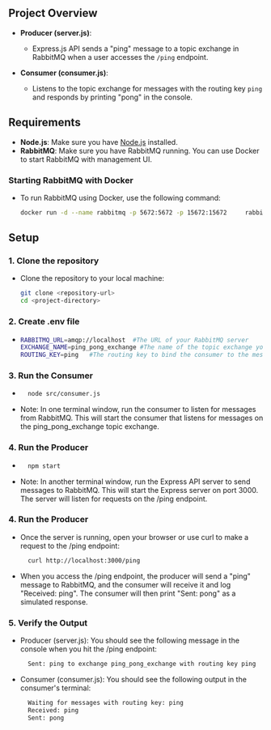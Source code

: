 ## Project Overview

- **Producer (server.js)**: 
  - Express.js API sends a "ping" message to a topic exchange in RabbitMQ when a user accesses the `/ping` endpoint.
  
- **Consumer (consumer.js)**:
  - Listens to the topic exchange for messages with the routing key `ping` and responds by printing "pong" in the console.


## Requirements

- **Node.js**: Make sure you have [Node.js](https://nodejs.org/) installed.
- **RabbitMQ**: Make sure you have RabbitMQ running. You can use Docker to start RabbitMQ with management UI.

### Starting RabbitMQ with Docker
- To run RabbitMQ using Docker, use the following command:

  ```bash
  docker run -d --name rabbitmq -p 5672:5672 -p 15672:15672     rabbitmq:management

## Setup

### 1. Clone the repository

- Clone the repository to your local machine: 
  ```bash
  git clone <repository-url>
  cd <project-directory>

### 2. Create .env file
- ```bash
  RABBITMQ_URL=amqp://localhost  #The URL of your RabbitMQ server
  EXCHANGE_NAME=ping_pong_exchange #The name of the topic exchange you are using
  ROUTING_KEY=ping   #The routing key to bind the consumer to the messages

### 3. Run the Consumer
- ```bash
    node src/consumer.js

- Note: In one terminal window, run the consumer to listen for messages from RabbitMQ. This will start the consumer that listens for messages on the ping_pong_exchange topic exchange.

### 4. Run the Producer
- ```bash
    npm start
- Note: In another terminal window, run the Express API server to send messages to RabbitMQ. This will start the Express server on port 3000. The server will listen for requests on the /ping endpoint.

### 4. Run the Producer
- Once the server is running, open your browser or use curl to make a request to the /ping endpoint:
  ```bash
    curl http://localhost:3000/ping
- When you access the /ping endpoint, the producer will send a "ping" message to RabbitMQ, and the consumer will receive it and log "Received: ping". The consumer will then print "Sent: pong" as a simulated response.

### 5. Verify the Output
- Producer (server.js): You should see the following message in the console when you hit the /ping endpoint:
  ```bash
    Sent: ping to exchange ping_pong_exchange with routing key ping

- Consumer (consumer.js): You should see the following output in the consumer's terminal:
  ```bash
    Waiting for messages with routing key: ping
    Received: ping
    Sent: pong

